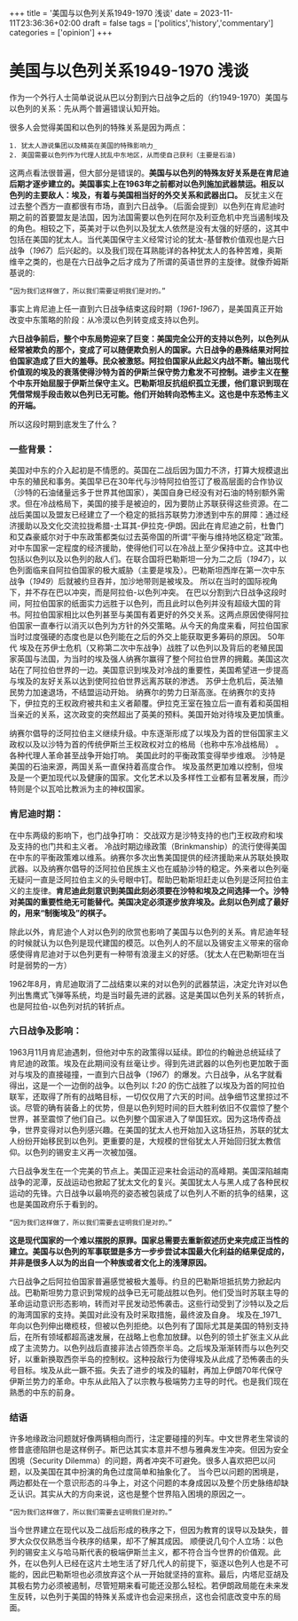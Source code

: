 +++
title = '美国与以色列关系1949-1970 浅谈'
date = 2023-11-11T23:36:36+02:00
draft = false
tags = ['politics','history','commentary']
categories = ['opinion']
+++

# 美国与以色列关系1949-1970 浅谈
作为一个外行人士简单说说从巴以分割到六日战争之后的（约1949-1970）美国与以色列的关系：先从两个普遍错误认知开始。

很多人会觉得美国和以色列的特殊关系是因为两点：
```
1. 犹太人游说集团以及精英在美国的特殊影响力_
2. 美国需要以色列作为代理人扰乱中东地区，从而使自己获利（主要是石油)
```
这两点看法很普遍，但大部分是错误的。__美国与以色列的特殊友好关系是在肯尼迪后期才逐步建立的。美国事实上在1963年之前都对以色列施加武器禁运。相反以色列的主要敌人：埃及，有着与美国相当好的外交关系和武器出口。__ 反犹主义在过去整个西方一直都很有市场，直到六日战争。（后面会提到）以色列在肯尼迪时期之前的首要盟友是法国，因为法国需要以色列在阿尔及利亚危机中充当遏制埃及的角色。相较之下，英美对于以色列以及犹太人依然是没有太强的好感的，这其中包括在美国的犹太人。当代美国保守主义经常讨论的犹太-基督教价值观也是六日战争（_1967_）后兴起的。以及我们现在耳熟能详的各种犹太人的各种苦难，奥斯维辛之类的，也是在六日战争之后才成为了所谓的英语世界的主旋律。就像乔姆斯基说的:
```
“因为我们这样做了，所以我们需要证明我们是对的。”
```
事实上肯尼迪上任一直到六日战争结束这段时期（_1961-1967_），是美国真正开始改变中东策略的阶段：从冷漠以色列转变成支持以色列。

__六日战争前后，整个中东局势迎来了巨变：美国完全公开的支持以色列，以色列从经常被欺负的那个，变成了可以随便欺负别人的国家。六日战争的悬殊结果对阿拉伯国家造成了巨大的羞辱。民众被激怒。阿拉伯国家从此起义内战不断。输出现代价值观的埃及的衰落使得沙特为首的伊斯兰保守势力愈发不可控制。进步主义在整个中东开始屈服于伊斯兰保守主义。巴勒斯坦反抗组织孤立无援，他们意识到现在凭借常规手段击败以色列已无可能。他们开始转向恐怖主义。这也是中东恐怖主义的开端。__

所以这段时期到底发生了什么？

### 一些背景：
美国对中东的介入起初是不情愿的。英国在二战后因为国力不济，打算大规模退出中东的殖民和事务。美国早已在30年代与沙特阿拉伯签订了极高层面的合作协议（沙特的石油储量远多于世界其他国家），美国自身已经没有对石油的特别额外需求。但在冷战格局下，美国的接手是被迫的，因为要防止苏联获得这些资源。在二战后美国以及盟友已经建立了一个稳定的抵挡苏联势力渗透到中东的屏障：通过经济援助以及文化交流拉拢希腊-土耳其-伊拉克-伊朗。因此在肯尼迪之前，杜鲁门和艾森豪威尔对于中东政策都类似过去英帝国的所谓“平衡与维持地区稳定”政策。对中东国家一定程度的经济援助，使得他们可以在冷战上至少保持中立。这其中也包括以色列以及以色列的敌人们。在联合国将巴勒斯坦一分为二之后（_1947_），以色列面临来自阿拉伯国家的极大威胁（主要是埃及）。巴勒斯坦西岸在第一次中东战争（_1949_）后就被约旦吞并，加沙地带则是被埃及。
所以在当时的国际视角下，并不存在巴以冲突，而是阿拉伯-以色列冲突。
在巴以分割到六日战争这段时间，阿拉伯国家的纸面实力远胜于以色列，而且此时以色列并没有超级大国的背书。阿拉伯国家相比以色列甚至与美国有着更好的外交关系。这两点原因使得阿拉伯国家一直奉行以消灭以色列为方针的外交策略。从今天的角度来看，阿拉伯国家当时过度强硬的态度也是以色列能在之后的外交上能获取更多筹码的原因。
50年代 埃及在苏伊士危机（又称第二次中东战争）战胜了以色列以及背后的老殖民国家英国与法国，为当时的埃及强人纳赛尔赢得了整个阿拉伯世界的拥戴。美国这次站在了阿拉伯世界的一边。美国意识到埃及对冷战的重要性，美国希望进一步提高与埃及的友好关系以达到使阿拉伯世界远离苏联的渗透。 苏伊士危机后，英法殖民势力加速退场，不结盟运动开始。 纳赛尔的势力日渐高涨。在纳赛尔的支持下，伊拉克的王权政府被共和主义者颠覆。伊拉克王室在独立后一直有着和英国相当亲近的关系，这次政变的突然超出了英美的预料。美国开始对待埃及更加慎重。

纳赛尔倡导的泛阿拉伯主义继续升级。中东逐渐形成了以埃及为首的世俗国家主义政权以及以沙特为首的传统伊斯兰王权政权对立的格局（也称中东冷战格局） 。各种代理人革命甚至战争开始打响。 美国此时的平衡政策变得举步维艰。 沙特是美国的石油来源，两国关系一直保持着高度合作。 埃及虽然更加难以控制，但埃及是一个更加现代以及健康的国家。文化艺术以及多样性工业都有显著发展，而沙特则是个以瓦哈比教派为主的神权国家。

### 肯尼迪时期：
在中东两级的影响下，也门战争打响： 交战双方是沙特支持的也门王权政府和埃及支持的也门共和主义者。 冷战时期边缘政策（Brinkmanship）的流行使得美国在中东的平衡政策难以维系。纳赛尔多次出售美国提供的经济援助来从苏联处换取武器。以及纳赛尔倡导的泛阿拉伯民族主义也在威胁沙特的稳定。外来者以色列毫无疑问一直是泛阿拉伯主义的头号眼中钉。帮助巴勒斯坦赶走以色列是泛阿拉伯主义的主旋律。__肯尼迪此刻意识到美国此刻必须要在沙特和埃及之间选择一个。沙特对美国的重要性绝无可能替代。美国决定必须逐步放弃埃及。此刻以色列成了最好的，用来“制衡埃及”的棋子。__

除此以外，肯尼迪个人对以色列的欣赏也影响了美国与以色列的关系。肯尼迪年轻的时候就认为以色列是现代建国的模范。以色列人的不屈以及锡安主义带来的宿命感使得肯尼迪对于以色列更有一种带有浪漫主义的好感。（犹太人在巴勒斯坦在当时是弱势的一方）

1962年8月，肯尼迪取消了二战结束以来的对以色列的武器禁运，决定允许对以色列出售鹰式飞弹等系统，均是当时最先进的武器。这是美国以色列关系的转折点，也是阿拉伯-以色列对抗的转折点。

### 六日战争及影响：
1963月11月肯尼迪遇刺，但他对中东的政策得以延续。即位的约翰逊总统延续了肯尼迪的政策。埃及在此期间没有丝毫让步。得到先进武器的以色列也更加敢于面对与埃及的直接碰撞，一直到六日战争（_1967_）的爆发。六日战争，从名字就看得出，这是一个一边倒的战争。以色列以 _1:20_ 的伤亡战胜了以埃及为首的阿拉伯联军，还取得了所有的战略目标，一切仅仅用了六天的时间。战争细节这里掠过不谈。尽管的确有装备上的优势，但是以色列短时间的巨大胜利依旧不仅震惊了整个世界，甚至震惊了他们自己。以色列整个国家进入了举国狂欢。因为这场传奇战争，世界变得对以色列感兴趣。在美国的犹太人也开始加入这场狂热，苏联的犹太人纷纷开始移民到以色列。更重要的是，大规模的世俗犹太人开始回归犹太教信仰。以色列的锡安主义再一次被加强。

六日战争发生在一个完美的节点上。美国正迎来社会运动的高峰期。美国深陷越南战争的泥潭，反战运动也掀起了犹太文化的复兴。美国犹太人与黑人成了各种民权运动的先锋。六日战争以最响亮的姿态被包装成了以色列人不断的抗争的结果，这也是美国政府乐于看到的。
```
“因为我们这样做了，所以我们需要去证明我们是对的。”
``` 
__这是现代国家的一个难以摆脱的原罪。国家总需要去重新叙述历史来完成正当性的建立。美国与以色列的军事联盟是多方一步步尝试本国最大化利益的结果促成的，并非是很多人以为的出自一个种族或者文化上的浅薄原因。__

六日战争之后阿拉伯国家普遍感觉被极大羞辱。约旦的巴勒斯坦抵抗势力掀起内战。巴勒斯坦势力意识到常规的战争已无可能战胜以色列。他们受当时苏联主导的革命运动意识形态影响，转而对平民发动恐怖袭击。这些行动受到了沙特以及之后的海湾国家的支持。美国对此没有及时采取措施，最终波及自身。
埃及在_1971_年向以色列伸出橄榄枝，但被以色列拒绝。以色列有了国际尤其是美国的特别支持后，在所有领域都超高速发展，在战略上也愈加放肆。以色列的领土扩张主义从此成了主流势力。以色列战后直接非法占领西奈半岛。之后埃及渐渐转而与以色列交好，以重新换取西奈半岛的控制权。这种投敌行为使得埃及从此成了恐怖袭击的头号目标。埃及从此一蹶不振。失去了进步的埃及的辐射，再加上伊朗70年代保守伊斯兰势力的革命。中东从此陷入了以宗教与极端势力主导的时代。也是我们现在熟悉的中东的前身。

### 结语
许多地缘政治问题就好像两辆相向而行，注定要碰撞的列车。中文世界老生常谈的修昔底德陷阱也是这样例子。斯巴达其实本意并不想与雅典发生冲突。但因为安全困境（Security Dilemma）的问题，两者冲突不可避免。很多人喜欢把巴以问题，以及美国在其中扮演的角色过度简单和抽象化了。
当今巴以问题的困境是，两边都处在一个意识形态的斗争上，对这个问题的本身成因以及整个历史脉络却缺乏认识。其实从大的方向来说，这也是整个世界陷入困境的原因之一。
```
“因为我们这样做了，所以我们需要去证明我们是对的。”
``` 
当今世界建立在现代以及二战后形成的秩序之下，但因为教育的误导以及缺失，普罗大众仅仅熟悉当今秩序的结果，却不了解其成因。
顺便说几句个人立场：以色列的锡安主义与哈马斯代表的极端伊斯兰主义，都不符合当今世界的价值观。此外，在以色列人已经在这片土地生活了好几代人的前提下，驱逐以色列人也是不可能的，因此巴勒斯坦也必须放弃这个从一开始就坚持的宣称。最后，内塔尼亚胡及其极右势力必须被遏制，尽管短期来看可能还没那么轻松。若伊朗政局能在未来发生反转，以色列于美国的特殊关系或许也会迎来拐点，这也会彻底改变中东的局面。
